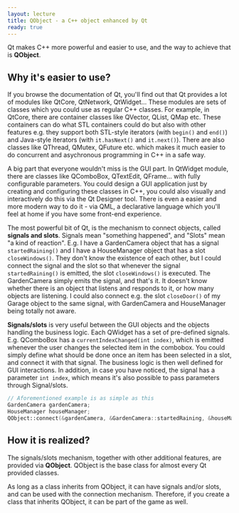 ```yaml
---
layout: lecture
title: QObject - a C++ object enhanced by Qt
ready: true
---
```


Qt makes C++ more powerful and easier to use, and the way to achieve that is **QObject**.

## Why it's easier to use?

If you browse the documentation of Qt, you'll find out that Qt provides a lot of modules like QtCore, QtNetwork, QtWidget... These modules are sets of classes which you could use as regular C++ classes. For example, in QtCore, there are container classes like QVector, QList, QMap etc. These containers can do what STL containers could do but also with other features e.g. they support both STL-style iterators (with `begin()` and `end()`) and Java-style iterators (with `it.hasNext()` and `it.next()`). There are also classes like QThread, QMutex, QFuture etc. which makes it much easier to do concurrent and asychronous programming in C++ in a safe way.

A big part that everyone wouldn't miss is the GUI part. In QtWidget module, there are classes like QComboBox, QTextEdit, QFrame... with fully configurable parameters. You could design a GUI application just by creating and configuring these classes in C++, you could also visually and interactively do this via the Qt Designer tool. There is even a easier and more modern way to do it - via QML, a declarative language which you'll feel at home if you have some front-end experience.

The most powerful bit of Qt, is the mechanism to connect objects, called **signals and slots**. Signals mean "something happened", and "Slots" mean "a kind of reaction". E.g. I have a GardenCamera object that has a signal `startedRaining()` and I have a HouseManager object that has a slot `closeWindows()`. They don't know the existence of each other, but I could connect the signal and the slot so that whenever the signal `startedRaining()` is emitted, the slot `closeWindows()` is executed. The GardenCamera simply emits the signal, and that's it. It doesn't know whether there is an object that listens and responds to it, or how many objects are listening. I could also connect e.g. the slot `closeDoor()` of my Garage object to the same signal, with GardenCamera and HouseManager being totally not aware.

**Signals/slots** is very useful between the GUI objects and the objects handling the business logic. Each QWidget has a set of pre-defined signals. E.g. QComboBox has a `currentIndexChanged(int index)`, which is emitted whenever the user changes the selected item in the combobox. You could simply define what should be done once an item has been selected in a slot, and connect it with that signal. The business logic is then well defined for GUI interactions. In addition, in case you have noticed, the signal has a parameter `int index`, which means it's also possible to pass parameters through Signal/slots.

```c++
// Aforementioned example is as simple as this
GardenCamera gardenCamera;
HouseManager houseManager;
QObject::connect(&gardenCamera, &GardenCamera::startedRaining, &houseManager, &HouseManager::closeWindows);
```

## How it is realized?

The signals/slots mechanism, together with other additional features, are provided via **QObject**. QObject is the base class for almost every Qt provided classes.

As long as a class inherits from QObject, it can have signals and/or slots, and can be used with the connection mechanism. Therefore, if you create a class that inherits QObject, it can be part of the game as well.
